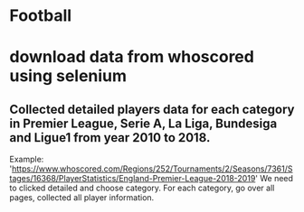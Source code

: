 # Football
download data from whoscored using selenium
==============
Collected detailed players data for each category in Premier League, Serie A, La Liga, Bundesiga and Ligue1 from year 2010 to 2018.<br>
--------------------
Example: 'https://www.whoscored.com/Regions/252/Tournaments/2/Seasons/7361/Stages/16368/PlayerStatistics/England-Premier-League-2018-2019'
We need to clicked detailed and choose category.
For each category, go over all pages, collected all player information.
